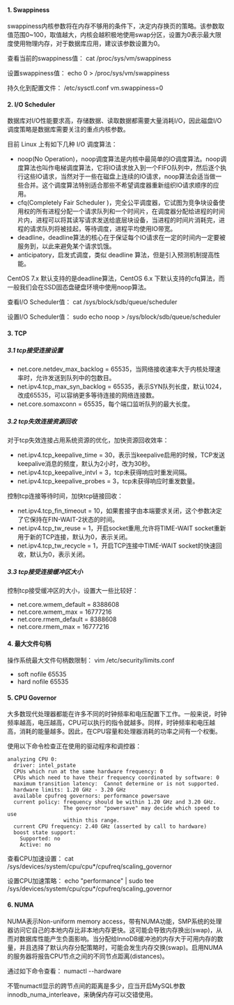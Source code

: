 #### 1. Swappiness

swappiness内核参数将在内存不够用的条件下，决定内存换页的策略。该参数取值范围0~100，取值越大，内核会越积极地使用swap分区，设置为0表示最大限度使用物理内存，对于数据库应用，建议该参数设置为0。

查看当前的swappiness值：
cat /proc/sys/vm/swappiness

设置swappiness值：
echo 0 > /proc/sys/vm/swappiness

持久化到配置文件：
/etc/sysctl.conf
vm.swappiness=0

#### 2. I/O Scheduler

数据库对I/O性能要求高，存储数据、读取数据都需要大量消耗I/O，因此磁盘I/O调度策略是数据库需要关注的重点内核参数。

目前 Linux 上有如下几种 I/O 调度算法：

- noop(No Operation)，noop调度算法是内核中最简单的IO调度算法。noop调度算法也叫作电梯调度算法，它将IO请求放入到一个FIFO队列中，然后逐个执行这些IO请求，当然对于一些在磁盘上连续的IO请求，noop算法会适当做一些合并。这个调度算法特别适合那些不希望调度器重新组织IO请求顺序的应用。
- cfq(Completely Fair Scheduler )，完全公平调度器，它试图为竞争块设备使用权的所有进程分配一个请求队列和一个时间片，在调度器分配给进程的时间片内，进程可以将其读写请求发送给底层块设备，当进程的时间片消耗完，进程的请求队列将被挂起，等待调度，进程平均使用IO带宽。
- deadline，deadline算法的核心在于保证每个IO请求在一定的时间内一定要被服务到，以此来避免某个请求饥饿。
- anticipatory，启发式调度，类似 deadline 算法，但是引入预测机制提高性能。

CentOS 7.x 默认支持的是deadline算法，CentOS 6.x 下默认支持的cfq算法，而一般我们会在SSD固态盘硬盘环境中使用noop算法。

查看I/O Scheduler值：
cat /sys/block/sdb/queue/scheduler

设置I/O Scheduler值：
sudo echo noop > /sys/block/sdb/queue/scheduler

#### 3. TCP

##### 3.1 tcp接受连接设置

- net.core.netdev_max_backlog = 65535，当网络接收速率大于内核处理速率时，允许发送到队列中的包数目。
- net.ipv4.tcp_max_syn_backlog = 65535，表示SYN队列长度，默认1024，改成65535，可以容纳更多等待连接的网络连接数。
- net.core.somaxconn = 65535，每个端口监听队列的最大长度。

##### 3.2 tcp失效连接资源回收

对于tcp失效连接占用系统资源的优化，加快资源回收效率：

- net.ipv4.tcp_keepalive_time = 30，表示当keepalive启用的时候，TCP发送keepalive消息的频度，默认为2小时，改为30秒。
- net.ipv4.tcp_keepalive_intvl = 3，tcp未获得响应时重发间隔。
- net.ipv4.tcp_keepalive_probes = 3，tcp未获得响应时重发数量。

控制tcp连接等待时间，加快tcp链接回收：

- net.ipv4.tcp_fin_timeout = 10，如果套接字由本端要求关闭，这个参数决定了它保持在FIN-WAIT-2状态的时间。
- net.ipv4.tcp_tw_reuse = 1，开启socket重用,允许将TIME-WAIT socket重新用于新的TCP连接，默认为0，表示关闭。
- net.ipv4.tcp_tw_recycle = 1，开启TCP连接中TIME-WAIT socket的快速回收，默认为0，表示关闭。

##### 3.3 tcp接受连接缓冲区大小

控制tcp接受缓冲区的大小，设置大一些比较好：

- net.core.wmem_default = 8388608
- net.core.wmem_max = 16777216
- net.core.rmem_default = 8388608
- net.core.rmem_max = 16777216

#### 4. 最大文件句柄

操作系统最大文件句柄数限制：
vim /etc/security/limits.conf

- soft nofile 65535
- hard nofile 65535

#### 5. CPU Governor

大多数现代处理器都能在许多不同的时钟频率和电压配置下工作。一般来说，时钟频率越高，电压越高，CPU可以执行的指令就越多。同样，时钟频率和电压越高，消耗的能量越多。因此，在CPU容量和处理器消耗的功率之间有一个权衡。

使用以下命令检查正在使用的驱动程序和调控器：

```
analyzing CPU 0:
  driver: intel_pstate
  CPUs which run at the same hardware frequency: 0
  CPUs which need to have their frequency coordinated by software: 0
  maximum transition latency:  Cannot determine or is not supported.
  hardware limits: 1.20 GHz - 3.20 GHz
  available cpufreq governors: performance powersave
  current policy: frequency should be within 1.20 GHz and 3.20 GHz.
                  The governor "powersave" may decide which speed to use
                  within this range.
  current CPU frequency: 2.40 GHz (asserted by call to hardware)
  boost state support:
    Supported: no
    Active: no
```

查看CPU加速设置：
cat /sys/devices/system/cpu/cpu*/cpufreq/scaling_governor

设置CPU加速策略：
echo "performance" | sudo tee /sys/devices/system/cpu/cpu*/cpufreq/scaling_governor

#### 6. NUMA

NUMA表示Non-uniform memory access，带有NUMA功能，SMP系统的处理器访问它自己的本地内存比非本地内存更快。这可能会导致内存换出(swap)，从而对数据库性能产生负面影响。当分配给InnoDB缓冲池的内存大于可用内存的数量，并且选择了默认内存分配策略时，可能会发生内存交换(swap)。启用NUMA的服务器将报告CPU节点之间的不同节点距离(distances)。

通过如下命令查看：
numactl --hardware

不管numactl显示的跨节点间的距离是多少，应当开启MySQL参数innodb_numa_interleave，来确保内存可以交错使用。